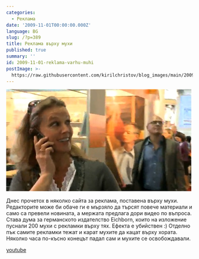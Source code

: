 ```yaml
---
categories:
  - Реклама
date: '2009-11-01T00:00:00.000Z'
language: BG
slug: /?p=389
title: Реклама върху мухи
published: true
summary: ''
id: 2009-11-01-reklama-varhu-muhi
postImage: >-
  https://raw.githubusercontent.com/kirilchristov/blog_images/main/2009/11/muhi.jpg
---
```


![muhi](https://raw.githubusercontent.com/kirilchristov/blog_images/main/2009/11/muhi.jpg)

Днес прочетох в няколко сайта за реклама, поставена върху мухи. Редакторите може би обаче ги е мързяло да търсят повече материали и само са превели новината, а мержата предлага дори видео по въпроса. Става дума за германското издателство Eichborn, които на изложение пуснали 200 мухи с рекламки върху тях. Ефекта е убийствен :) Отделно пък самите рекламки тежат и карат мухите да кацат върху хората. Няколко часа по-късно конецът падал сам и мухите се освобождавали.

[youtube](https://www.youtube.com/watch?v=ldC7FQiUJ6s)
